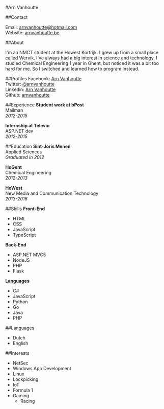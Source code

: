 #Arn Vanhoutte

##Contact

Email: [arnvanhoutte@hotmail.com](mailto:arnvanhoutte@hotmail.com)  
Website: [arnvanhoutte.be](http://arnvanhoutte.be/)

##About

I'm an NMCT student at the Howest Kortrijk. I grew up from a small place called Wervik. I've always had a big interest in science and technology. I studied Chemical Engineering 1 year in Ghent, but noticed it was a bit too hard for me. So I switched and learned how to program instead. 

##Profiles
Facebook: [Arn Vanhoutte](https://www.facebook.com/arnvanhoutte)  
Twitter: [@arnvanhoutte](https://twitter.com/arnvanhoutte)  
Linkedin: [Arn Vanhoutte](https://www.linkedin.com/in/arn-vanhoutte-00212492)  
Github: [arnvanhoutte](https://github.com/arnvanhoutte)

##Experience
**Student work at bPost**  
Mailman  
*2012-2015*

**Internship at Televic**  
ASP.NET dev  
*2012-2015*

##Education
**Sint-Joris Menen**  
Applied Sciences  
*Graduated in 2012*

**HoGent**  
Chemical Engineering  
*2012-2013*

**HoWest**  
New Media and Communication Technology  
*2013-2016*

##Skills
**Front-End**  
* HTML
* CSS
* JavaScript
* TypeScript

**Back-End**
* ASP.NET MVC5
* NodeJS
* PHP
* Flask

**Languages**  
* C#
* JavaScript
* Python
* Go
* Java
* PHP

##Languages

* Dutch
* English

##Interests
* NetSec
* Windows App Development
* Linux
* Lockpicking
* IoT
* Formula 1
* Gaming
    * Racing
